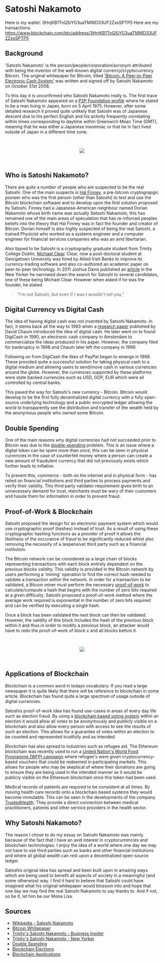 # Satoshi Nakamoto

Here is my wallet: 3HnjKB1TnQSiYG3uaTMWD33UF2ZxoSPTP5
Here are my transactions: https://www.blockchain.com/btc/address/3HnjKB1TnQSiYG3uaTMWD33UF2ZxoSPTP5

## Background

'Satoshi Nakamoto' is the person/people/corporation/acronym attributed with being the inventor of the well-known digital currency/cryptocurrency Bitcoin. The original whitepaper for Bitcoin, titled ['Bitcoin: A Peer-to-Peer Electronic Cash System'](https://nakamotoinstitute.org/bitcoin/#selection-7.4-9.38) was written and signed off by Satoshi Nakamoto on October 31st 2008. 

To this day it is unconfirmed who Satoshi Nakamoto really is. The first trace of Satoshi Nakamoto appeared on a [P2P Foundation profile](http://p2pfoundation.ning.com/profile/SatoshiNakamoto) where he stated to be a man living in Japan, born on 5 April 1975. However, after some detailed research it proved quite unlikely that Satoshi was of Japanese descent due to his perfect English and his activity frequently correlating within times corresponding to daytime within Greenwich Mean Time (GMT), meaning that he was either a Japanese insomniac or that he in fact lived outside of Japan in a different time zone. 

<br/>
<p align="center">
  <img src="https://cdn-images-1.medium.com/max/500/1*TKs780EbWQBbeyfclRcGBQ.jpeg"/>
</p>
<br/>

## Who is Satoshi Nakamoto?

There are quite a number of people who are suspected to be the real Satoshi. One of the main suspects is [Hal Finney](https://en.wikipedia.org/wiki/Hal_Finney_(computer_scientist)), a pre-bitcoin cryptograpgic pioneer who was the first person (other than Satoshi) to test and use the Bitcoin blockchain software and to develop upon the first solution proposed by Satoshi. Finney had a Japanese-American neighbour named Dorian Nakamoto whose birth name was actually Satoshi Nakamoto, this has remained one of the main areas of speculation that has re-inforced peoples beliefs into the theory that Hal Finney was in fact the founder and creator of Bitcoin. Dorian himself is also highly suspected of being the real Satoshi, a trained Physicist who worked as a systems engineer and a computer engineer for financial services companies who was an avid libertarian.

Also tipped to be Satoshi is a cryptography graduate student from Trinity College Dublin, [Michael Clear](https://www.businessinsider.com/michael-clear-denies-creating-bitcoin-2013-4?IR=T). Clear, now a post-doctoral student at Georgetown University was hired by Allied Irish Banks to improve its currency-trading software and also co-authored an academic paper on peer-to-peer technology. In 2011 Joshua Davis published an [article](https://www.newyorker.com/magazine/2011/10/10/the-crypto-currency) in the New Yorker he narrowed down the search for Satoshi to several candidates, one of these being Michael Clear. However when asked if he was the founder, he stated:

> "I'm not Satoshi, but even if I was I wouldn't tell you,"

## Digital Currency vs Digital Cash

The idea of having digital cash was not invented by Satoshi Nakamoto. In fact, it stems back all the way to 1983 when a [research paper](http://www.hit.bme.hu/~buttyan/courses/BMEVIHIM219/2009/Chaum.BlindSigForPayment.1982.PDF) published by David Chaum introduced the idea of digital cash. He later went on to found DigiCash in 1990, an electronic cash company in Amsterdam to commercialize the ideas produced in his paper. However, the company filed for bankruptcy in 1998 and Chaum later left the company in 1999. 

Following on from DigiCash the likes of PayPal began to emerge in 1998. These provided quite a successful solution for taking physical cash to a digital medium and allowing users to send/move cash in various currencies around the globe. However, the currencies supported by these platforms were state backed currencies such as USD, GDP, EUR which were all controlled by central banks. 

This paved the way for Satoshi's new currency - Bitcoin. Bitcoin would develop to be the first fully decentralized digital currency with a fully open-source underlying technology and a public encrypted ledger allowing the world to transparently see the distribution and transfer of the wealth held by the anonymous people who owned some Bitcoin. 

## Double Spending

One of the main reasons why digital currencies had not succeeded prior to Bitcoin was due to the [double-spending](https://en.wikipedia.org/wiki/Double-spending) problem. This is an issue where a digital token can be spent more than once, this can be seen in physical currencies in the case of counterfeit money where a person can create a new amount of fraudulent currency that did not previously exists which further leads to inflation. 

To prevent this, commerce - both on the internet and in physical form - has relied on financial institutions and third parties to process payments and verify their validity. This third party validator requirement gives birth to an unnecessary demand for trust, merchants must be wary of their customers and hassle them for information in order to prevent fraud.

## Proof-of-Work & Blockchain

Satoshi proposed the design for an electronic payment system which would use cryptographic proof (hashes) instead of trust. As a result of using these cryptographic hashing functions as a provider of proof it allows the likeliness of the occurance of fraud to be significantly reduced whilst also removing the necessity of a (expensive) third party such as a financial institution. 

The Bitcoin network can be considered as a large chain of blocks representing transactions with each block entirely dependent on the previous blocks validity. This validity is provided in the Bitcoin network by users performing a 'mining' operation to find the correct hash needed to validate a transaction within the network. In order for a transaction to be validated, a Bitcoin miner must perform the necessary [proof-of-work](https://cointelegraph.com/explained/proof-of-work-explained) to calculate/compute a hash that begins with the number of zero bits required at a given difficulty. Satoshi proposed a proof-of-work method where the average work required is exponential in the number of zero bits required and can be verified by executing a single hash.

Once a block has been validated the next block can then be validated. However, the validity of this block includes the hash of the previous block within it and thus in order to modify a previous block, an attacker would have to redo the proof-of-work of block x and all blocks before it. 

<br/>
<p align="center">
  <img src="https://nakamotoinstitute.org/static/img/bitcoin/transactions.svg"/>
</p>
<br/>

## Applications of Blockchain

Blockchain is a common word in todays vocabulary. If you read a large newspaper it is quite likely that there will be reference to blockchain in some article. Blockchain has found quite a large spectrum of usage outside of digital currencies.

Satoshis proof-of-work idea has found use-cases in areas of every day life such as election fraud. By using a [blockchain based voting system](https://www.brookings.edu/blog/techtank/2018/05/30/how-blockchain-could-improve-election-transparency/) within an election it would allow all votes to be anonymously and publicly visible on a blockchain and also allow every person with access to see the results of such an election. This allows for a guarantee of votes within an election to be counted and represented trustfully and as intended. 

Blockchain has also spread to industries such as refugee aid. The Ethereum blockchain was recently used to run a [United Nation's World Food Programme (WFP) campaign](https://www.ccn.com/banks-begone-uns-world-food-programme-builds-ethereum-blockchain-money-transfers/) where refugee's were given cryptocurrency-based vouchers that could be redeemed in participating markets. This allows for people who may be skeptical of where their donations are going to ensure they are being used in the intended manner as it would be publicly visible on the Ethereum blockchain once this token had been used. 

Medical records of patients are required to be consistent at all times. By moving health care records onto a blockchain based systems they would become immutable. This can be seen in the developments of the company [TrustedHealth](https://trustedhealth.io/). They provide a direct connection between medical practitioners, patients and other service providers in the health sector.

## Why Satoshi Nakamoto?

The reason I chose to do my essay on Satoshi Nakamoto was mainly because of the fact that I have an avid interest in cryptocurrencies and blockchain technologies. I enjoy the idea of a world where one day we may not have to use third parties such as banks and other financial institutions and where all global wealth can rest upon a decentralized open-source ledger. 

Satoshis original idea has spread and been built upon in amazing ways which are being used to benefit all aspects of society in a meaningful (and some otherwise) way. I find it hard to believe that Satoshi could have imagined what his original whitepaper would blossom into and hope that one day we may find the real Satoshi Nakamoto to say thanks to. And if not, so be it, let him be our Mona Lisa.

## Sources
* [Wikipedia - Satoshi Nakamoto](https://en.wikipedia.org/wiki/Satoshi_Nakamoto)
* [Bitcoin Whitepaper](https://nakamotoinstitute.org/bitcoin/#selection-7.4-9.38)
* [Trinity's Satoshi Nakamoto - Business Insider](https://www.businessinsider.com/michael-clear-denies-creating-bitcoin-2013-4?IR=T)
* [Trinity's Satoshi Nakamoto - New Yorker](https://www.newyorker.com/magazine/2011/10/10/the-crypto-currency)
* [Double Spending](https://medium.com/@JimiS/what-is-a-51-attack-or-double-spend-attack-aa108db63474)
* [Blockchain Elections](https://www.brookings.edu/blog/techtank/2018/05/30/how-blockchain-could-improve-election-transparency/)
* [Blockchain Applications](https://www.venafi.com/blog/4-new-uses-blockchain-beyond-cryptocurrency)

